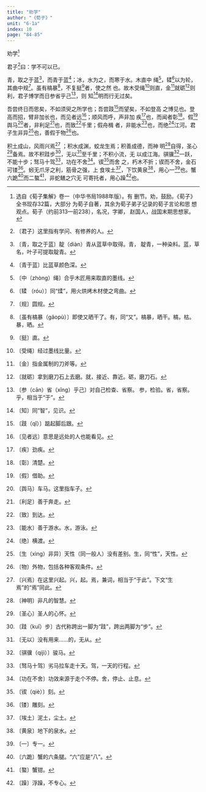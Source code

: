 ```yaml
---
title: "劝学"
author: "《荀子》"
unit: "6-1a"
index: 10
page: "84-85"
---
```


劝学[^1-a]

君子[^1-b]曰：学不可以已。

青，取之于蓝[^1-c]，而青于蓝[^1-d]；冰，水为之，而寒于水。木直中
绳[^1-e]，𫐓[^1-f]以为轮，其曲中规[^1-g]。虽有槁暴[^1-h]，不复挺[^1-i]者，使之然
也。故木受绳[^1-j]则直，金[^1-k]就砺[^1-l]则利，君子博学而日参省乎己[^1-m]，则
知[^1-n]明而行无过矣。

吾尝终日而思矣，不如须臾之所学也；吾尝跂[^1-o]而望矣，不如登高
之博见也。登高而招，臂非加长也，而见者远[^1-p]；顺风而呼，声非加
疾[^1-q]也，而闻者彰[^1-r]。假[^1-s]舆马[^1-t]者，非利足[^1-u]也，而致[^1-v]千里；假舟楫
者，非能水[^1-w]也，而绝[^1-x]江河。君子生非异[^1-y]也，善假于物[^1-z]也。

积土成山，风雨兴焉[^1-aa] ；积水成渊，蛟龙生焉；积善成德，而神
明[^1-ab]自得，圣心[^1-ac]备焉。故不积跬步[^1-ad]，无以[^1-ae]至千里；不积小流，无
以成江海。骐骥[^2-a]一跃，不能十步；驽马十驾[^2-b]，功在不舍[^2-c]。锲[^2-d]而舍
之，朽木不折；锲而不舍，金石可镂[^2-e]。蚓无爪牙之利，筋骨之强，上
食埃土[^2-f]，下饮黄泉[^2-g]，用心一[^2-h]也。蟹六跪[^2-i]而二螯[^2-j]，非蛇鳝之穴无
可寄托者，用心躁[^2-k]也。

[^1-a]:  选自《荀子集解》卷一（中华书局1988年版）。有
    删节。劝，鼓励。《荀子》全书现存32篇，大部分
    为荀子自著，其余为荀子弟子记录的荀子言论和思
    想观点。荀子（约前313—前238），名况，字卿，
    赵国人，战国末期思想家。
[^1-b]:  〔君子〕这里指有学问、有修养的人。
[^1-c]:  〔青，取之于蓝〕靛（diàn）青从蓝草中取得。青，
    靛青，一种染料。蓝，草名，叶子可提取靛青。
[^1-d]:  〔青于蓝〕比蓝草颜色深。
[^1-e]:  〔中（zhòng）绳〕合乎木匠用来取直的墨线。
[^1-f]:  〔𫐓 （róu）〕同“煣”，用火烘烤木材使之弯曲。
[^1-g]:  〔规〕圆规。
[^1-h]:  〔虽有槁暴（gǎopù）〕即使又晒干了。有，同“又”。槁暴，晒干。槁，枯。暴，晒。
[^1-i]:  〔挺〕直。
[^1-j]:  〔受绳〕经过墨线比量。
[^1-k]:  〔金〕指金属制的刀斧等。
[^1-l]:  〔就砺〕拿到磨刀石上去磨。就，接近、靠近。砺，磨刀石。
[^1-m]:  〔参（cān）省（xǐng）乎己〕对自己检查、省察。
    参，检验。省，省察。乎，相当于“于”。
[^1-n]:  〔知〕同“智”，见识。
[^1-o]:  〔跂（qǐ）〕踮起脚后跟。
[^1-p]:  〔见者远〕意思是远处的人也能看见。
[^1-q]:  〔疾〕劲疾。
[^1-r]:  〔彰〕清楚。
[^1-s]:  〔假〕借助。
[^1-t]:  〔舆马〕车马。这里指车子。
[^1-u]:  〔利足〕善于奔走。
[^1-v]:  〔致〕到达。
[^1-w]:  〔能水〕善于游水。水，游泳。
[^1-x]:  〔绝〕横渡。
[^1-y]:  〔生（xìng）非异〕天性（同一般人）没有差别。生，同“性”，天性。
[^1-z]:  〔物〕外物，包括各种客观条件。
[^1-aa]:  〔兴焉〕在这里兴起。兴，起。焉，兼词，相当于“于此”。下文“生焉”的“焉”同此。
[^1-ab]:  〔神明〕非凡的智慧。
[^1-ac]:  〔圣心〕圣人的心怀。
[^1-ad]:  〔跬（kuǐ）步〕古代称跨出一脚为“跬”，跨出两脚为“步”。
[^1-ae]:  〔无以〕没有用来……的，无从。

[^2-a]:  〔骐骥（qíjì）〕骏马。
[^2-b]:  〔驽马十驾〕劣马拉车走十天。驾，一天的行程。
[^2-c]:  〔功在不舍〕功效来源于走个不停。舍，停止、止息。
[^2-d]:  〔锲（qiè）〕刻。
[^2-e]:  〔镂〕雕刻。
[^2-f]:  〔埃土〕泥土，尘土。
[^2-g]:  〔黄泉〕地下的泉水。
[^2-h]:  〔一〕专一。
[^2-i]:  〔六跪〕蟹的六条腿。“六”应是“八”。
[^2-j]:  〔螯〕蟹钳。
[^2-k]:  〔躁〕浮躁，不专心。
